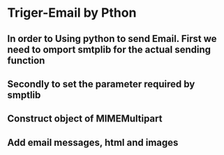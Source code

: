 # Triger-Email by Pthon
## In order to  Using python to send Email. First we need to omport smtplib for the actual sending function
## Secondly to set the parameter required by smptlib
## Construct object of MIMEMultipart
## Add email messages, html and images
